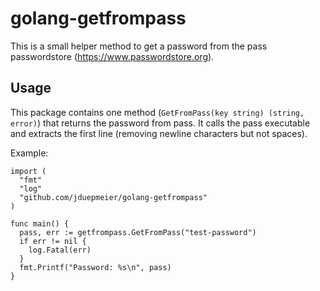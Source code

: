 # golang-getfrompass

This is a small helper method to get a password from the pass passwordstore (https://www.passwordstore.org).

## Usage

This package contains one method (`GetFromPass(key string) (string, error)`) that returns the password from pass.
It calls the pass executable and extracts the first line (removing newline characters but not spaces).

Example:
```golang
import (
  "fmt"
  "log"
  "github.com/jduepmeier/golang-getfrompass"
)

func main() {
  pass, err := getfrompass.GetFromPass("test-password")
  if err != nil {
    log.Fatal(err)
  }
  fmt.Printf("Password: %s\n", pass)
}
```
